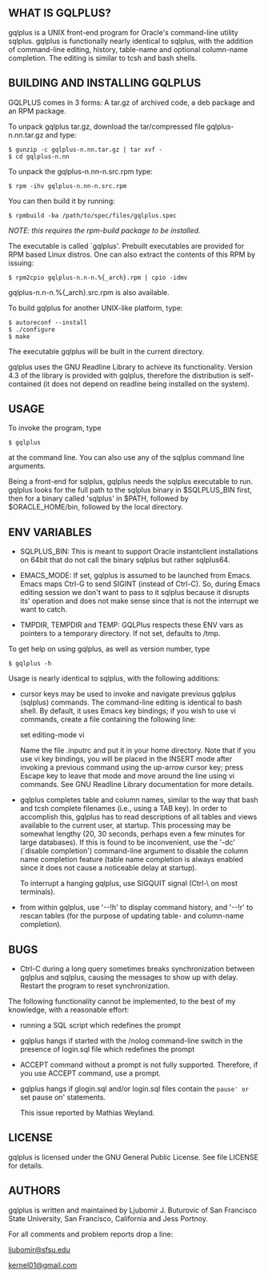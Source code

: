 ## WHAT IS GQLPLUS?

gqlplus is a UNIX front-end program for Oracle's command-line utility
sqlplus. gqlplus is functionally nearly identical to sqlplus, with the
addition of command-line editing, history, table-name and optional
column-name completion.  The editing is similar to tcsh and bash
shells.


## BUILDING AND INSTALLING GQLPLUS

GQLPLUS comes in 3 forms:
A tar.gz of archived code, a deb package and an RPM package.

To unpack gqlplus tar.gz, download the tar/compressed file
gqlplus-n.nn.tar.gz and type:
```
$ gunzip -c gqlplus-n.nn.tar.gz | tar xvf -
$ cd gqlplus-n.nn
```
To unpack the gqlplus-n.nn-n.src.rpm type:
```
$ rpm -ihv gqlplus-n.nn-n.src.rpm
```
You can then build it by running:
```
$ rpmbuild -ba /path/to/spec/files/gqlplus.spec
```
*NOTE: this requires the rpm-build package to be installed.*

The executable is called `gqlplus'. Prebuilt executables are provided
for RPM based Linux distros.
One can also extract the contents of this RPM by issuing:
```
$ rpm2cpio gqlplus-n.n-n.%{_arch}.rpm | cpio -idmv
```
gqlplus-n.n-n.%{_arch}.src.rpm is also available.

To build gqlplus for another UNIX-like platform, type:
```
$ autoreconf --install
$ ./configure
$ make
```
The executable gqlplus will be built in the current directory. 

gqlplus uses the GNU Readline Library to achieve its
functionality. Version 4.3 of the library is provided with gqlplus,
therefore the distribution is self-contained (it does not depend on
readline being installed on the system).


## USAGE

To invoke the program, type
```
$ gqlplus
```
at the command line. You can also use any of the sqlplus command line
arguments.

Being a front-end for sqlplus, gqlplus needs the sqlplus executable to
run. gqlplus looks for the full path to the sqlplus binary in $SQLPLUS_BIN 
first, then for a binary called 'sqlplus' in $PATH, followed by
$ORACLE_HOME/bin, followed by the local directory.

## ENV VARIABLES
 - SQLPLUS_BIN: 
   This is meant to support Oracle instantclient installations on 64bit 
   that do not call the binary sqlplus but rather sqlplus64.

 - EMACS_MODE:
   If set, gqlplus is assumed to be launched from Emacs. 
   Emacs maps Ctrl-G to send SIGINT (instead of Ctrl-C). 
   So, during Emacs editing session we don't want to pass to it 
   sqlplus because it disrupts its' operation and does not make sense
   since that is not the interrupt we want to catch.

 - TMPDIR, TEMPDIR and TEMP:
   GQLPlus respects these ENV vars as pointers to a temporary directory.
   If not set, defaults to /tmp.

To get help on using gqlplus, as well as version number, type
```
$ gqlplus -h
```
Usage is nearly identical to sqlplus, with the following additions:

- cursor keys may be used to invoke and navigate previous gqlplus
  (sqlplus) commands. The command-line editing is identical to bash
  shell. By default, it uses Emacs key bindings; if you wish to use vi
  commands, create a file containing the following line:

  set editing-mode vi

  Name the file .inputrc and put it in your home directory. Note that
  if you use vi key bindings, you will be placed in the INSERT mode
  after invoking a previous command using the up-arrow cursor key;
  press Escape key to leave that mode and move around the line using
  vi commands.  See GNU Readline Library documentation for more
  details.

- gqlplus completes table and column names, similar to the way that
  bash and tcsh complete filenames (i.e., using a TAB key). In order
  to accomplish this, gqlplus has to read descriptions of all tables
  and views available to the current user, at startup. This processing
  may be somewhat lengthy (20, 30 seconds, perhaps even a few minutes for
  large databases). If this is found to be inconvenient, use the '-dc'
  (`disable completion') command-line argument to disable the column
  name completion feature (table name completion is always enabled
  since it does not cause a noticeable delay at startup).

  To interrupt a hanging gqlplus, use SIGQUIT signal (Ctrl-\ on most
  terminals).

- from within gqlplus, use '--!h' to display command history, and
  '--!r' to rescan tables (for the purpose of updating table- and
  column-name completion).


## BUGS

- Ctrl-C during a long query sometimes breaks synchronization between
  gqlplus and sqlplus, causing the messages to show up with
  delay. Restart the program to reset synchronization.

The following functionality cannot be implemented, to the best of my
knowledge, with a reasonable effort:

- running a SQL script which redefines the prompt 

- gqlplus hangs if started with the /nolog command-line switch in the
  presence of login.sql file which redefines the prompt

- ACCEPT command without a prompt is not fully supported. Therefore,
  if you use ACCEPT command, use a prompt.

- gqlplus hangs if glogin.sql and/or login.sql files contain the
  `pause' or `set pause on' statements.
  
  This issue reported by Mathias Weyland.


## LICENSE

gqlplus is licensed under the GNU General Public License. See file
LICENSE for details.


## AUTHORS

gqlplus is written and maintained by Ljubomir J. Buturovic of San
Francisco State University, San Francisco, California and Jess Portnoy. 


For all comments and problem reports drop a line:

ljubomir@sfsu.edu 

kernel01@gmail.com



